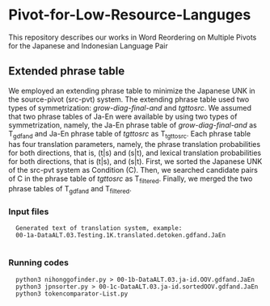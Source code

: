 # Pivot-for-Low-Resource-Languges
This repository describes our works in Word Reordering on Multiple Pivots for the Japanese and Indonesian Language Pair 

## Extended phrase table
We employed an extending phrase table to minimize the Japanese UNK in the source-pivot (src-pvt) system. The extending phrase table used two types of symmetrization: *grow-diag-final-and* and *tgttosrc*. We assumed that two phrase tables of Ja-En were available by using two types of symmetrization, namely, the Ja-En phrase table of *grow-diag-final-and* as T<sub>gdfand</sub> and Ja-En phrase table of *tgttosrc* as T<sub>tgttosrc</sub>. Each phrase table has four translation parameters, namely, the phrase translation probabilities for both directions, that is, (t|s) and (s|t), and lexical translation probabilities for both directions, that is (t|s), and (s|t). First, we sorted the Japanese UNK of the src-pvt system as Condition (C). Then, we searched candidate pairs of C in the phrase table of *tgttosrc* as T<sub>filtered</sub>. Finally, we merged the two phrase tables of T<sub>gdfand</sub> and T<sub>filtered</sub>. 

### Input files
```
  Generated text of translation system, example:
  00-1a-DataALT.03.Testing.1K.translated.detoken.gdfand.JaEn
  
```

### Running codes

```
  python3 nihonggofinder.py > 00-1b-DataALT.03.ja-id.OOV.gdfand.JaEn
  python3 jpnsorter.py > 00-1c-DataALT.03.ja-id.sortedOOV.gdfand.JaEn
  python3 tokencomparator-List.py

```
